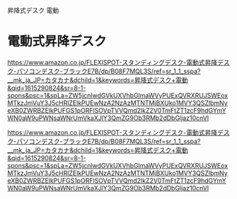 昇降式デスク 電動

# 電動式昇降デスク
https://www.amazon.co.jp/FLEXISPOT-スタンディングデスク-電動式昇降デスク-パソコンデスク-ブラックE7B/dp/B08F7MQL3S/ref=sr_1_1_sspa?__mk_ja_JP=カタカナ&dchild=1&keywords=昇降式デスク+電動&qid=1615290824&sr=8-1-spons&psc=1&spLa=ZW5jcnlwdGVkUXVhbGlmaWVyPUExQVRXRUJSWEoxMTkzJmVuY3J5cHRlZElkPUEwNzA2NzAzMTNTMjBXUko1MVY3QSZlbmNyeXB0ZWRBZElkPUFGS1pORFlSOVpTVVQmd2lkZ2V0TmFtZT1zcF9hdGYmYWN0aW9uPWNsaWNrUmVkaXJlY3QmZG9Ob3RMb2dDbGljaz10cnVl


https://www.amazon.co.jp/FLEXISPOT-スタンディングデスク-電動式昇降デスク-パソコンデスク-ブラックE7B/dp/B08F7MQL3S/ref=sr_1_1_sspa?__mk_ja_JP=カタカナ&dchild=1&keywords=昇降式デスク+電動&qid=1615290824&sr=8-1-spons&psc=1&spLa=ZW5jcnlwdGVkUXVhbGlmaWVyPUExQVRXRUJSWEoxMTkzJmVuY3J5cHRlZElkPUEwNzA2NzAzMTNTMjBXUko1MVY3QSZlbmNyeXB0ZWRBZElkPUFGS1pORFlSOVpTVVQmd2lkZ2V0TmFtZT1zcF9hdGYmYWN0aW9uPWNsaWNrUmVkaXJlY3QmZG9Ob3RMb2dDbGljaz10cnVl
